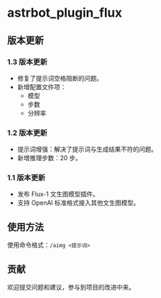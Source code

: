 # astrbot_plugin_flux

## 版本更新

### 1.3 版本更新
- 修复了提示词空格阻断的问题。
- 新增配置文件项：
  - 模型
  - 步数
  - 分辨率

### 1.2 版本更新
- 提示词增强：解决了提示词与生成结果不符的问题。
- 新增推理步数：20 步。

### 1.1 版本更新
- 发布 Flux-1 文生图模型插件。
- 支持 OpenAI 标准格式接入其他文生图模型。

## 使用方法
使用命令格式：`/aimg <提示词>`


## 贡献
欢迎提交问题和建议，参与到项目的改进中来。
